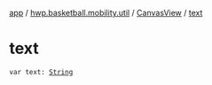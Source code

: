 [app](../../index.md) / [hwp.basketball.mobility.util](../index.md) / [CanvasView](index.md) / [text](.)

# text

`var text: `[`String`](https://kotlinlang.org/api/latest/jvm/stdlib/kotlin/-string/index.html)